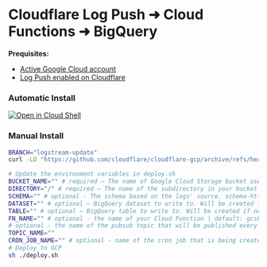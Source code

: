 # Cloudflare Log Push ➜ Cloud Functions ➜ BigQuery

**Prequisites:**

- [Active Google Cloud account](https://cloud.google.com/free)
- [Log Push enabled on Cloudflare](https://developers.cloudflare.com/logs/logpush/logpush-dashboard/)

### Automatic Install

[![Open in Cloud Shell](https://gstatic.com/cloudssh/images/open-btn.svg)](https://console.cloud.google.com/cloudshell/open?git_repo=https://github.com/cloudflare/cloudflare-gcp&tutorial=cloudshell.md&cloudshell_working_dir=logpush-to-bigquery&cloudshell_open_in_editor=deploy.sh)

### Manual Install

```bash
BRANCH="logstream-update"
curl -LO "https://github.com/cloudflare/cloudflare-gcp/archive/refs/heads/$BRANCH.zip" && unzip "$BRANCH".zip && cd cloudflare-gcp-"$BRANCH"/logpush-to-biqquery
```

```bash
# Update the environment variables in deploy.sh
BUCKET_NAME="" # required – The name of Google Cloud Storage bucket used for Cloudflare Logpush logs.
DIRECTORY="/" # required – The name of the subdirectory in your bucket used for Cloudflare Logpush logs, # for example, "logs/".
SCHEMA="" # optional - The schema based on the logs' source. schema-http.json is the default. Spectrum users will want to change this to "schema-spectrum.json"
DATASET="" # optional – BigQuery dataset to write to. Will be created if necessary.
TABLE="" # optional – BigQuery table to write to. Will be created if necessary.
FN_NAME="" # optional - the name of your Cloud Function | default: gcsbq
# optional - the name of the pubsub topic that will be published every minute
TOPIC_NAME=""
CRON_JOB_NAME="" # optional - name of the cron job that is being created.
# Deploy to GCP
sh ./deploy.sh
```
